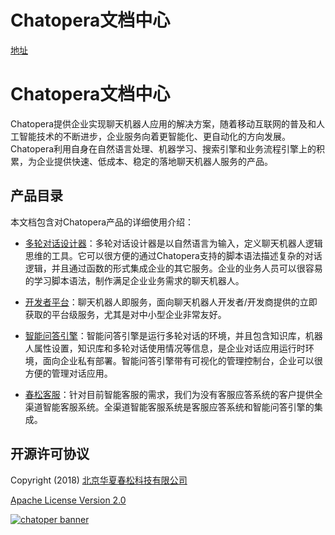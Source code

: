 # Chatopera文档中心

[地址](https://docs.chatopera.com)

# Chatopera文档中心

Chatopera提供企业实现聊天机器人应用的解决方案，随着移动互联网的普及和人工智能技术的不断进步，企业服务向着更智能化、更自动化的方向发展。Chatopera利用自身在自然语言处理、机器学习、搜索引擎和业务流程引擎上的积累，为企业提供快速、低成本、稳定的落地聊天机器人服务的产品。

## 产品目录

本文档包含对Chatopera产品的详细使用介绍：

* [多轮对话设计器](https://chatopera.github.io/docs/conversation-designer.html)：多轮对话设计器是以自然语言为输入，定义聊天机器人逻辑思维的工具。它可以很方便的通过Chatopera支持的脚本语法描述复杂的对话逻辑，并且通过函数的形式集成企业的其它服务。企业的业务人员可以很容易的学习脚本语法，制作满足企业业务需求的聊天机器人。

* [开发者平台](https://chatopera.github.io/docs/chatbot-platform.html)：聊天机器人即服务，面向聊天机器人开发者/开发商提供的立即获取的平台级服务，尤其是对中小型企业非常友好。

* [智能问答引擎](https://chatopera.github.io/docs/chatbot-engine.html)：智能问答引擎是运行多轮对话的环境，并且包含知识库，机器人属性设置，知识库和多轮对话使用情况等信息，是企业对话应用运行时环境，面向企业私有部署。智能问答引擎带有可视化的管理控制台，企业可以很方便的管理对话应用。

* [春松客服](https://chatopera.github.io/docs/omni-channel-customer-support-system.html)：针对目前智能客服的需求，我们为没有客服应答系统的客户提供全渠道智能客服系统。全渠道智能客服系统是客服应答系统和智能问答引擎的集成。

## 开源许可协议

Copyright (2018) <a href="https://www.chatopera.com/" target="_blank">北京华夏春松科技有限公司</a>

[Apache License Version 2.0](https://github.com/chatopera/cosin/blob/master/LICENSE)

[![chatoper banner][co-banner-image]][co-url]

[co-banner-image]: https://user-images.githubusercontent.com/3538629/42383104-da925942-8168-11e8-8195-868d5fcec170.png
[co-url]: https://www.chatopera.com